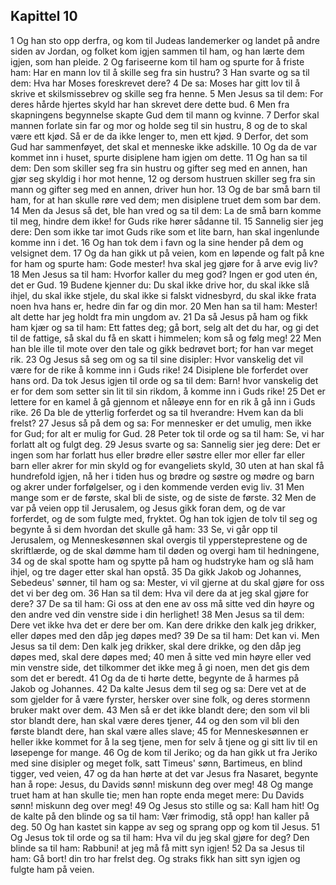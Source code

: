 ## Kapittel 10

1 Og han sto opp derfra, og kom til Judeas landemerker og landet på andre siden av Jordan, og folket kom igjen sammen til ham, og han lærte dem igjen, som han pleide.
2 Og fariseerne kom til ham og spurte for å friste ham: Har en mann lov til å skille seg fra sin hustru?
3 Han svarte og sa til dem: Hva har Moses foreskrevet dere?
4 De sa: Moses har gitt lov til å skrive et skilsmissebrev og skille seg fra henne.
5 Men Jesus sa til dem: For deres hårde hjertes skyld har han skrevet dere dette bud.
6 Men fra skapningens begynnelse skapte Gud dem til mann og kvinne.
7 Derfor skal mannen forlate sin far og mor og holde seg til sin hustru,
8 og de to skal være ett kjød. Så er de da ikke lenger to, men ett kjød.
9 Derfor, det som Gud har sammenføyet, det skal et menneske ikke adskille.
10 Og da de var kommet inn i huset, spurte disiplene ham igjen om dette.
11 Og han sa til dem: Den som skiller seg fra sin hustru og gifter seg med en annen, han gjør seg skyldig i hor mot henne,
12 og dersom hustruen skiller seg fra sin mann og gifter seg med en annen, driver hun hor.
13 Og de bar små barn til ham, for at han skulle røre ved dem; men disiplene truet dem som bar dem.
14 Men da Jesus så det, ble han vred og sa til dem: La de små barn komme til meg, hindre dem ikke! for Guds rike hører sådanne til.
15 Sannelig sier jeg dere: Den som ikke tar imot Guds rike som et lite barn, han skal ingenlunde komme inn i det.
16 Og han tok dem i favn og la sine hender på dem og velsignet dem.
17 Og da han gikk ut på veien, kom en løpende og falt på kne for ham og spurte ham: Gode mester! hva skal jeg gjøre for å arve evig liv?
18 Men Jesus sa til ham: Hvorfor kaller du meg god? Ingen er god uten én, det er Gud.
19 Budene kjenner du: Du skal ikke drive hor, du skal ikke slå ihjel, du skal ikke stjele, du skal ikke si falskt vidnesbyrd, du skal ikke frata noen hva hans er, hedre din far og din mor.
20 Men han sa til ham: Mester! alt dette har jeg holdt fra min ungdom av.
21 Da så Jesus på ham og fikk ham kjær og sa til ham: Ett fattes deg; gå bort, selg alt det du har, og gi det til de fattige, så skal du få en skatt i himmelen; kom så og følg meg!
22 Men han ble ille til mote over den tale og gikk bedrøvet bort; for han var meget rik.
23 Og Jesus så seg om og sa til sine disipler: Hvor vanskelig det vil være for de rike å komme inn i Guds rike!
24 Disiplene ble forferdet over hans ord. Da tok Jesus igjen til orde og sa til dem: Barn! hvor vanskelig det er for dem som setter sin lit til sin rikdom, å komme inn i Guds rike!
25 Det er lettere for en kamel å gå gjennom et nåleøye enn for en rik å gå inn i Guds rike.
26 Da ble de ytterlig forferdet og sa til hverandre: Hvem kan da bli frelst?
27 Jesus så på dem og sa: For mennesker er det umulig, men ikke for Gud; for alt er mulig for Gud.
28 Peter tok til orde og sa til ham: Se, vi har forlatt alt og fulgt deg.
29 Jesus svarte og sa: Sannelig sier jeg dere: Det er ingen som har forlatt hus eller brødre eller søstre eller mor eller far eller barn eller akrer for min skyld og for evangeliets skyld,
30 uten at han skal få hundrefold igjen, nå her i tiden hus og brødre og søstre og mødre og barn og akrer under forfølgelser, og i den kommende verden evig liv.
31 Men mange som er de første, skal bli de siste, og de siste de første.
32 Men de var på veien opp til Jerusalem, og Jesus gikk foran dem, og de var forferdet, og de som fulgte med, fryktet. Og han tok igjen de tolv til seg og begynte å si dem hvordan det skulle gå ham:
33 Se, vi går opp til Jerusalem, og Menneskesønnen skal overgis til yppersteprestene og de skriftlærde, og de skal dømme ham til døden og overgi ham til hedningene,
34 og de skal spotte ham og spytte på ham og hudstryke ham og slå ham ihjel, og tre dager etter skal han opstå.
35 Da gikk Jakob og Johannes, Sebedeus' sønner, til ham og sa: Mester, vi vil gjerne at du skal gjøre for oss det vi ber deg om.
36 Han sa til dem: Hva vil dere da at jeg skal gjøre for dere?
37 De sa til ham: Gi oss at den ene av oss må sitte ved din høyre og den andre ved din venstre side i din herlighet!
38 Men Jesus sa til dem: Dere vet ikke hva det er dere ber om. Kan dere drikke den kalk jeg drikker, eller døpes med den dåp jeg døpes med?
39 De sa til ham: Det kan vi. Men Jesus sa til dem: Den kalk jeg drikker, skal dere drikke, og den dåp jeg døpes med, skal dere døpes med;
40 men å sitte ved min høyre eller ved min venstre side, det tilkommer det ikke meg å gi noen, men det gis dem som det er beredt.
41 Og da de ti hørte dette, begynte de å harmes på Jakob og Johannes.
42 Da kalte Jesus dem til seg og sa: Dere vet at de som gjelder for å være fyrster, hersker over sine folk, og deres stormenn bruker makt over dem.
43 Men så er det ikke blandt dere; den som vil bli stor blandt dere, han skal være deres tjener,
44 og den som vil bli den første blandt dere, han skal være alles slave;
45 for Menneskesønnen er heller ikke kommet for å la seg tjene, men for selv å tjene og gi sitt liv til en løsepenge for mange.
46 Og de kom til Jeriko; og da han gikk ut fra Jeriko med sine disipler og meget folk, satt Timeus' sønn, Bartimeus, en blind tigger, ved veien,
47 og da han hørte at det var Jesus fra Nasaret, begynte han å rope: Jesus, du Davids sønn! miskunn deg over meg!
48 Og mange truet ham at han skulle tie; men han ropte enda meget mere: Du Davids sønn! miskunn deg over meg!
49 Og Jesus sto stille og sa: Kall ham hit! Og de kalte på den blinde og sa til ham: Vær frimodig, stå opp! han kaller på deg.
50 Og han kastet sin kappe av seg og sprang opp og kom til Jesus.
51 Og Jesus tok til orde og sa til ham: Hva vil du jeg skal gjøre for deg? Den blinde sa til ham: Rabbuni! at jeg må få mitt syn igjen!
52 Da sa Jesus til ham: Gå bort! din tro har frelst deg. Og straks fikk han sitt syn igjen og fulgte ham på veien.
